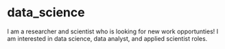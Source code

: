 # data_science
I am a researcher and scientist who is looking for new work opportunties! I am interested in data science, data analyst, and applied scientist roles.
